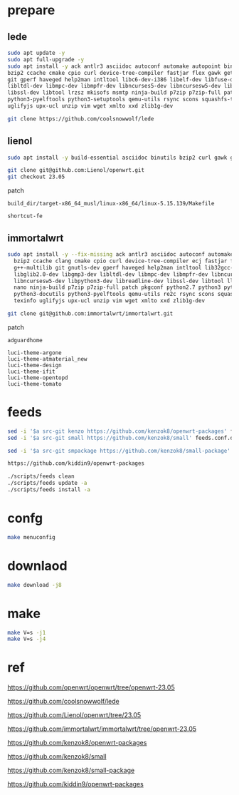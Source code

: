 # prepare

## lede

``` sh
sudo apt update -y
sudo apt full-upgrade -y
sudo apt install -y ack antlr3 asciidoc autoconf automake autopoint binutils bison build-essential \
bzip2 ccache cmake cpio curl device-tree-compiler fastjar flex gawk gettext gcc-multilib g++-multilib \
git gperf haveged help2man intltool libc6-dev-i386 libelf-dev libfuse-dev libglib2.0-dev libgmp3-dev \
libltdl-dev libmpc-dev libmpfr-dev libncurses5-dev libncursesw5-dev libpython3-dev libreadline-dev \
libssl-dev libtool lrzsz mkisofs msmtp ninja-build p7zip p7zip-full patch pkgconf python2.7 python3 \
python3-pyelftools python3-setuptools qemu-utils rsync scons squashfs-tools subversion swig texinfo \
uglifyjs upx-ucl unzip vim wget xmlto xxd zlib1g-dev
```

``` sh
git clone https://github.com/coolsnowwolf/lede
```

## lienol

``` sh
sudo apt install -y build-essential asciidoc binutils bzip2 curl gawk gettext git libncurses5-dev libz-dev patch python3.10 python2.7 unzip zlib1g-dev lib32gcc-s1 libc6-dev-i386 subversion flex uglifyjs git-core gcc-multilib p7zip p7zip-full msmtp libssl-dev texinfo libglib2.0-dev xmlto qemu-utils upx libelf-dev autoconf automake libtool autopoint device-tree-compiler g++-multilib antlr3 gperf libfuse-dev
```

``` sh
git clone git@github.com:Lienol/openwrt.git
git checkout 23.05
```

patch

```
build_dir/target-x86_64_musl/linux-x86_64/linux-5.15.139/Makefile
```

```
shortcut-fe
```

## immortalwrt

``` sh
sudo apt install -y --fix-missing ack antlr3 asciidoc autoconf automake autopoint binutils bison build-essential \
  bzip2 ccache clang cmake cpio curl device-tree-compiler ecj fastjar flex gawk gettext gcc-multilib \
  g++-multilib git gnutls-dev gperf haveged help2man intltool lib32gcc-s1 libc6-dev-i386 libelf-dev \
  libglib2.0-dev libgmp3-dev libltdl-dev libmpc-dev libmpfr-dev libncurses5-dev libncursesw5 \
  libncursesw5-dev libpython3-dev libreadline-dev libssl-dev libtool lld llvm lrzsz mkisofs msmtp \
  nano ninja-build p7zip p7zip-full patch pkgconf python2.7 python3 python3-pip python3-ply \
  python3-docutils python3-pyelftools qemu-utils re2c rsync scons squashfs-tools subversion swig \
  texinfo uglifyjs upx-ucl unzip vim wget xmlto xxd zlib1g-dev
```

``` sh
git clone git@github.com:immortalwrt/immortalwrt.git
```

patch

```
adguardhome
```

```
luci-theme-argone
luci-theme-atmaterial_new
luci-theme-design
luci-theme-ifit
luci-theme-opentopd
luci-theme-tomato
```

# feeds

``` sh
sed -i '$a src-git kenzo https://github.com/kenzok8/openwrt-packages' feeds.conf.default
sed -i '$a src-git small https://github.com/kenzok8/small' feeds.conf.default

sed -i '$a src-git smpackage https://github.com/kenzok8/small-package' feeds.conf.default

https://github.com/kiddin9/openwrt-packages


```

``` sh
./scripts/feeds clean
./scripts/feeds update -a
./scripts/feeds install -a
``` 

# confg

``` sh
make menuconfig
```

# downlaod

``` sh
make download -j8
```

# make

``` sh
make V=s -j1
make V=s -j4
```

# ref

https://github.com/openwrt/openwrt/tree/openwrt-23.05

https://github.com/coolsnowwolf/lede

https://github.com/Lienol/openwrt/tree/23.05

https://github.com/immortalwrt/immortalwrt/tree/openwrt-23.05

https://github.com/kenzok8/openwrt-packages

https://github.com/kenzok8/small

https://github.com/kenzok8/small-package

https://github.com/kiddin9/openwrt-packages

